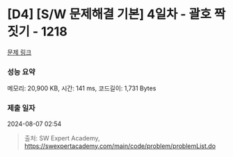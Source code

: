 # [D4] [S/W 문제해결 기본] 4일차 - 괄호 짝짓기 - 1218 

[문제 링크](https://swexpertacademy.com/main/code/problem/problemDetail.do?contestProbId=AV14eWb6AAkCFAYD) 

### 성능 요약

메모리: 20,900 KB, 시간: 141 ms, 코드길이: 1,731 Bytes

### 제출 일자

2024-08-07 02:54



> 출처: SW Expert Academy, https://swexpertacademy.com/main/code/problem/problemList.do
